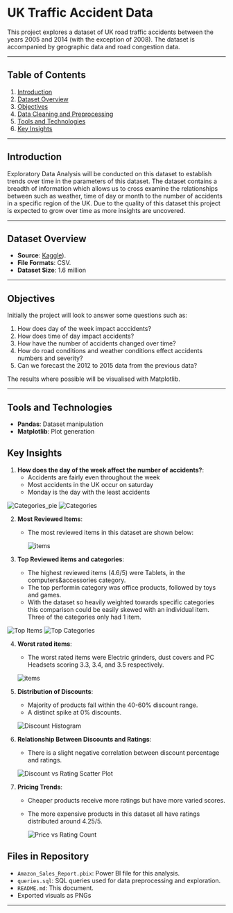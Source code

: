 # **UK Traffic Accident Data**

This project explores a dataset of UK road traffic accidents between the years 2005 and 2014 (with the exception of 2008). The dataset is accompanied by geographic data and road congestion data.

---

## **Table of Contents**
1. [Introduction](#introduction)
2. [Dataset Overview](#dataset-overview)
3. [Objectives](#objectives)
4. [Data Cleaning and Preprocessing](#data-cleaning-and-preprocessing)
5. [Tools and Technologies](#tools-and-technologies)
6. [Key Insights](#key-insights)


---

## **Introduction**

Exploratory Data Analysis will be conducted on this dataset to establish trends over time in the parameters of this dataset. The dataset contains a breadth of information which allows us to cross examine the relationships between such as weather, time of day or month to the number of accidents in a specific region of the UK. Due to the quality of this dataset this project is expected to grow over time as more insights are uncovered.

---

## **Dataset Overview**

- **Source**: [Kaggle]([https://www.kaggle.com/datasets/daveianhickey/2000-16-traffic-flow-england-scotland-wales?resource=download)).
- **File Formats**: CSV.
- **Dataset Size**: 1.6 million


---

## **Objectives**

Initially the project will look to answer some questions such as:

1) How does day of the week impact acccidents?
2) How does time of day impact accidents?
3) How have the number of accidents changed over time?
4) How do road conditions and weather conditions effect accidents numbers and severity?
5) Can we forecast the 2012 to 2015 data from the previous data?

The results where possible will be visualised with Matplotlib.

---

## Tools and Technologies
- **Pandas**: Dataset manipulation
- **Matplotlib**: Plot generation

## Key Insights

1. **How does the day of the week affect the number of accidents?**:
    - Accidents are fairly even throughout the week
    - Most accidents in the UK occur on saturday
    - Monday is the day with the least accidents
  
      
![Categories_pie](https://github.com/trow-land/Data-Science/blob/main/UK%20Traffic%20Accidents/images/weekday_bar.png)        ![Categories](https://github.com/trow-land/Data-Science/blob/main/UK%20Traffic%20Accidents/images/weekday_pie.png)

2. **Most Reviewed Items**:
    - The most reviewed items in this dataset are shown below:
  
   
      ![items](https://github.com/trow-land/Data-Science/blob/main/Amazon_reviews/plots/image_count.png)
      
3. **Top Reviewed items and categories**:
    - The highest reviewed items (4.6/5) were Tablets, in the computers&accessories category.
    - The top performin category was office products, followed by toys and games.
    - With the dataset so heavily weighted towards specific categories this comparison could be easily skewed with an individual item. Three of the categories only had 1 item.
  
      
![Top Items](https://github.com/trow-land/Data-Science/blob/main/Amazon_reviews/plots/top_rated_items.png)        ![Top Categories](https://github.com/trow-land/Data-Science/blob/main/Amazon_reviews/plots/best_performing_category.png)

4. **Worst rated items**:
    - The worst rated items were Electric grinders, dust covers and PC Headsets scoring 3.3, 3.4, and 3.5 respectively.
  
    ![items](https://github.com/trow-land/Data-Science/blob/main/Amazon_reviews/plots/worst_reviewed_items.png)
   

5. **Distribution of Discounts**:
   - Majority of products fall within the 40-60% discount range.
   - A distinct spike at 0% discounts.

     
   ![Discount Histogram](https://github.com/trow-land/Data-Science/blob/main/Amazon_reviews/plots/number%20of%20ratings%20per%20discount%20bracket.png)

6. **Relationship Between Discounts and Ratings**:
   - There is a slight negative correlation between discount percentage and ratings.

     
   ![Discount vs Rating Scatter Plot](https://github.com/trow-land/Data-Science/blob/main/Amazon_reviews/plots/rating%20vs%20discount%20percentage%23.png)
  

7. **Pricing Trends**:
   - Cheaper products receive more ratings but have more varied scores.
   - The more expensive products in this dataset all have ratings distributed around 4.25/5.
  
     
     ![Price vs Rating Count](https://github.com/trow-land/Data-Science/blob/main/Amazon_reviews/plots/rating%20vs%20prices.png)

## Files in Repository
- `Amazon_Sales_Report.pbix`: Power BI file for this analysis.
- `queries.sql`: SQL queries used for data preprocessing and exploration.
- `README.md`: This document.
- Exported visuals as PNGs 

---


